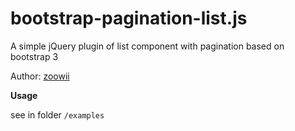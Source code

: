 bootstrap-pagination-list.js
====
A simple jQuery plugin of list component with pagination based on bootstrap 3

Author: [zoowii](https://github.com/zoowii)


**Usage**

see in folder `/examples`
